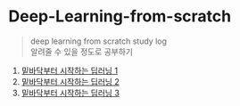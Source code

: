 # Deep-Learning-from-scratch
> deep learning from scratch study log <br>
> 알려줄 수 있을 정도로 공부하기


1. [밑바닥부터 시작하는 딥러닝 1](https://github.com/WegraLee/deep-learning-from-scratch)
2. [밑바닥부터 시작하는 딥러닝 2](https://github.com/WegraLee/deep-learning-from-scratch-2)
3. [밑바닥부터 시작하는 딥러닝 3](https://github.com/WegraLee/deep-learning-from-scratch-3)
